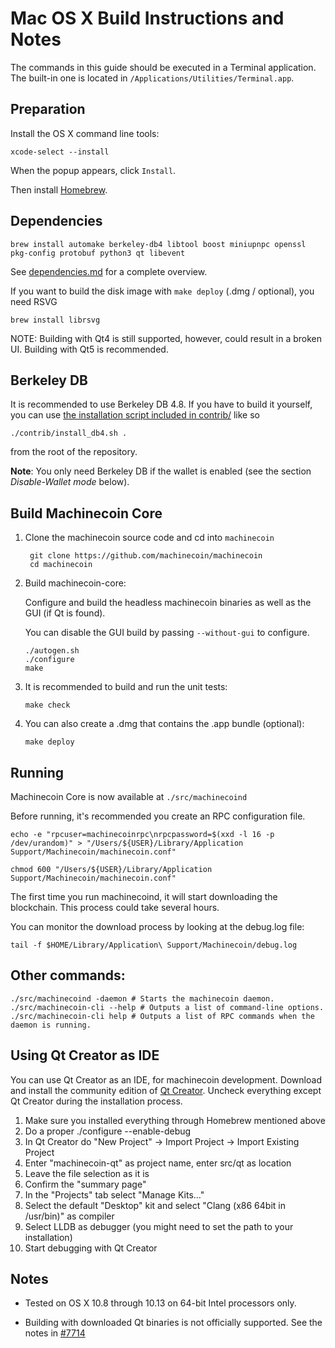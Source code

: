 ﻿Mac OS X Build Instructions and Notes
====================================
The commands in this guide should be executed in a Terminal application.
The built-in one is located in `/Applications/Utilities/Terminal.app`.

Preparation
-----------
Install the OS X command line tools:

`xcode-select --install`

When the popup appears, click `Install`.

Then install [Homebrew](https://brew.sh).

Dependencies
----------------------

    brew install automake berkeley-db4 libtool boost miniupnpc openssl pkg-config protobuf python3 qt libevent

See [dependencies.md](dependencies.md) for a complete overview.

If you want to build the disk image with `make deploy` (.dmg / optional), you need RSVG

    brew install librsvg

NOTE: Building with Qt4 is still supported, however, could result in a broken UI. Building with Qt5 is recommended.

Berkeley DB
-----------
It is recommended to use Berkeley DB 4.8. If you have to build it yourself,
you can use [the installation script included in contrib/](/contrib/install_db4.sh)
like so

```shell
./contrib/install_db4.sh .
```

from the root of the repository.

**Note**: You only need Berkeley DB if the wallet is enabled (see the section *Disable-Wallet mode* below).

Build Machinecoin Core
------------------------

1. Clone the machinecoin source code and cd into `machinecoin`

        git clone https://github.com/machinecoin/machinecoin
        cd machinecoin

2.  Build machinecoin-core:

    Configure and build the headless machinecoin binaries as well as the GUI (if Qt is found).

    You can disable the GUI build by passing `--without-gui` to configure.

        ./autogen.sh
        ./configure
        make

3.  It is recommended to build and run the unit tests:

        make check

4.  You can also create a .dmg that contains the .app bundle (optional):

        make deploy

Running
-------

Machinecoin Core is now available at `./src/machinecoind`

Before running, it's recommended you create an RPC configuration file.

    echo -e "rpcuser=machinecoinrpc\nrpcpassword=$(xxd -l 16 -p /dev/urandom)" > "/Users/${USER}/Library/Application Support/Machinecoin/machinecoin.conf"

    chmod 600 "/Users/${USER}/Library/Application Support/Machinecoin/machinecoin.conf"

The first time you run machinecoind, it will start downloading the blockchain. This process could take several hours.

You can monitor the download process by looking at the debug.log file:

    tail -f $HOME/Library/Application\ Support/Machinecoin/debug.log

Other commands:
-------

    ./src/machinecoind -daemon # Starts the machinecoin daemon.
    ./src/machinecoin-cli --help # Outputs a list of command-line options.
    ./src/machinecoin-cli help # Outputs a list of RPC commands when the daemon is running.

Using Qt Creator as IDE
------------------------
You can use Qt Creator as an IDE, for machinecoin development.
Download and install the community edition of [Qt Creator](https://www.qt.io/download/).
Uncheck everything except Qt Creator during the installation process.

1. Make sure you installed everything through Homebrew mentioned above
2. Do a proper ./configure --enable-debug
3. In Qt Creator do "New Project" -> Import Project -> Import Existing Project
4. Enter "machinecoin-qt" as project name, enter src/qt as location
5. Leave the file selection as it is
6. Confirm the "summary page"
7. In the "Projects" tab select "Manage Kits..."
8. Select the default "Desktop" kit and select "Clang (x86 64bit in /usr/bin)" as compiler
9. Select LLDB as debugger (you might need to set the path to your installation)
10. Start debugging with Qt Creator

Notes
-----

* Tested on OS X 10.8 through 10.13 on 64-bit Intel processors only.

* Building with downloaded Qt binaries is not officially supported. See the notes in [#7714](https://github.com/machinecoin/machinecoin/issues/7714)
